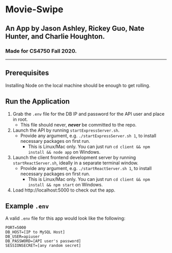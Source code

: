 # Movie-Swipe
## An App by Jason Ashley, Rickey Guo, Nate Hunter, and Charlie Houghton.
### Made for CS4750 Fall 2020.
-----
## Prerequisites
Installing Node on the local machine should be enough to get rolling.

## Run the Application
1. Grab the `.env` file for the DB IP and password for the API user and place in root.
    - This file should never, ***never*** be committed to the repo.
2. Launch the API by running `startExpressServer.sh`.
    - Provide any argument, e.g. `./startExpressServer.sh 1`, to install necessary packages on first run.
        - This is Linux/Mac only. You can just run `cd client && npm install && node app` on Windows.
3. Launch the client frontend development server by running `startReactServer.sh`, ideally in a separate terminal window.
    - Provide any argument, e.g. `./startReactServer.sh 1`, to install necessary packages on first run.
        - This is Linux/Mac only. You can just run `cd client && npm install && npm start` on Windows.
4. Load http://localhost:5000 to check out the app.

## Example `.env`
A valid `.env` file for this app would look like the following:
```
PORT=5000
DB_HOST=[IP to MySQL Host]
DB_USER=apiuser
DB_PASSWORD=[API user's password]
SESSIONSECRET=[any random secret]
```